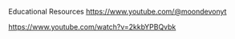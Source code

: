 





Educational Resources
https://www.youtube.com/@moondevonyt

https://www.youtube.com/watch?v=2kkbYPBQvbk